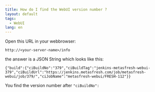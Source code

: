 ```yaml
---
title: How do I find the WebUI version number ?
layout: default
tags:
  - WebUI
lang: en
---
```


Open this URL in your webbrowser:

`http://<your-server-name>/info`

the answer is a JSON String which looks like this:
```
{"build":{"ciBuildNo":"379","ciBuildTag":"jenkins-metasfresh-webui-379","ciBuildUrl":"https://jenkins.metasfresh.com/job/metasfresh-webui/job/379/","ciJobName":"metasfresh-webui/FRESH-112"}}
```

You find the version number after `"ciBuildNo":`
